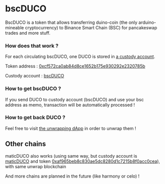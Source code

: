 # bscDUCO
BscDUCO is a token that allows transferring duino-coin (the only arduino-mineable cryptocurrency) to Binance Smart Chain (BSC) for pancakeswap trades and more stuff.


### How does that work ?
For each circulating bscDUCO, one DUCO is stored in [a custody account](https://explorer.duinocoin.com/?search=bscDUCO).

Token address : [0xcf572ca0ab84d8ce1652b175e930292e2320785b](https://bscscan.com/token/0xcf572ca0ab84d8ce1652b175e930292e2320785b)

Custody account : [bscDUCO](https://explorer.duinocoin.com/?search=bscDUCO)


### How to get bscDUCO ?
If you send DUCO to custody account (bscDUCO) and use your bsc address as memo, transaction will be automatically processed !


### How to get back DUCO ?
Feel free to visit [the unwrapping dApp](https://bsc.duinocoin.com/) in order to unwrap them !


## Other chains
maticDUCO also works (using same way, but custody account is [maticDUCO](https://explorer.duinocoin.com/?search=maticDUCO) and token [0xaf965beb8c830ae5dc8280d1c7215b8f0acc0cea](https://polygonscan.com/token/0xaf965beb8c830ae5dc8280d1c7215b8f0acc0cea)), with same unwrap blockchain

And more chains are planned in the future (like harmony or celo) !